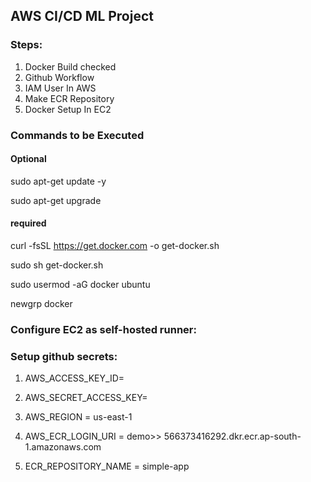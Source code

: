 ## AWS CI/CD ML Project
### Steps:
1. Docker Build checked
2. Github Workflow
3. IAM User In AWS
4. Make ECR Repository
5. Docker Setup In EC2 
### Commands to be Executed
#### Optional

sudo apt-get update -y

sudo apt-get upgrade

#### required

curl -fsSL https://get.docker.com -o get-docker.sh

sudo sh get-docker.sh

sudo usermod -aG docker ubuntu

newgrp docker

### Configure EC2 as self-hosted runner:
### Setup github secrets:
1. AWS_ACCESS_KEY_ID=

2. AWS_SECRET_ACCESS_KEY=

3. AWS_REGION = us-east-1

4. AWS_ECR_LOGIN_URI = demo>> 566373416292.dkr.ecr.ap-south-1.amazonaws.com

5. ECR_REPOSITORY_NAME = simple-app
